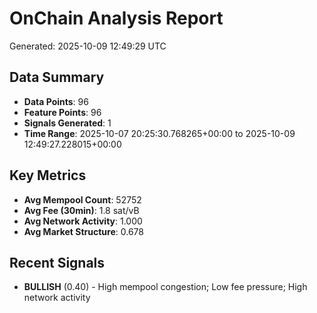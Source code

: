 # OnChain Analysis Report
Generated: 2025-10-09 12:49:29 UTC

## Data Summary
- **Data Points**: 96
- **Feature Points**: 96
- **Signals Generated**: 1
- **Time Range**: 2025-10-07 20:25:30.768265+00:00 to 2025-10-09 12:49:27.228015+00:00

## Key Metrics
- **Avg Mempool Count**: 52752
- **Avg Fee (30min)**: 1.8 sat/vB
- **Avg Network Activity**: 1.000
- **Avg Market Structure**: 0.678

## Recent Signals
- **BULLISH** (0.40) - High mempool congestion; Low fee pressure; High network activity
